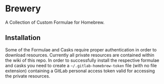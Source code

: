 # Brewery
A Collection of Custom Formulae for Homebrew.



## Installation

Some of the Formulae and Casks require proper authentication in order to download resources. Currently all private resources are contained within the wiki of this repo. In order to successfully install the respective formulae and casks you need to create a `~/.gitlab-homebrew-token` file (with no file extension) containing a GitLab personal access token valid for accessing the private resources.
